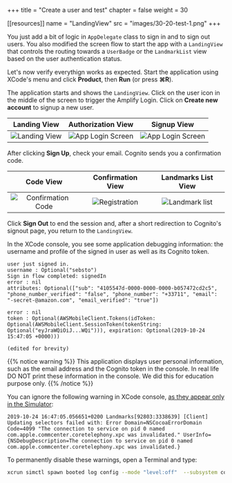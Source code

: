 +++
title = "Create a user and test"
chapter = false
weight = 30

[[resources]]
  name = "LandingView"
  src = "images/30-20-test-1.png"
+++

You just add a bit of logic in `AppDelegate` class to sign in and to sign out users.  You also modified the screen flow to start the app with a `LandingView` that controls the routing towards a `UserBadge` or the `LandmarkList` view based on the user authentication status.

Let's now verify everythign works as expected.  Start the application using XCode's menu and click **Product**, then **Run** (or press **&#8984;R**).

The application starts and shows the `LandingView`.  Click on the user icon in the middle of the screen to trigger the Amplify Login. Click on **Create new account** to signup a new user.

Landing View | Authorization View | Signup View
:---: | :---: | :---: |
![Landing View](/images/30-20-test-1.png) | ![App Login Screen](/images/30-20-test-2.png) | ![App Login Screen](/images/30-20-test-3.png) |

After clicking **Sign Up**, check your email.  Cognito sends you a confirmation code.

Code View | Confirmation View | Landmarks List View
:---: | :---: | :---: |
![Confirmation Code](/images/30-20-test-4.png) | ![Registration](/images/30-20-test-5.png) | ![Landmark list](/images/30-20-test-6.png) |

Click **Sign Out** to end the session and, after a short redirection to Cognito's signout page, you return to the `LandingView`.

In the XCode console, you see some application debugging information: the username and profile of the signed in user as well as its Cognito token.  

```text 
user just signed in.
username : Optional("sebsto")
Sign in flow completed: signedIn
error : nil
attributes: Optional(["sub": "4105547d-0000-0000-0000-b057472cd2c5", "phone_number_verified": "false", "phone_number": "+33711", "email": "-secret-@amazon.com", "email_verified": "true"])

error : nil
token : Optional(AWSMobileClient.Tokens(idToken: Optional(AWSMobileClient.SessionToken(tokenString: Optional("eyJraWQiOiJ...WQi"))), expiration: Optional(2019-10-24 15:47:05 +0000)))

(edited for brevity)
```

{{% notice warning %}}
This application displays user personal information, such as the email address and the Cognito token in the console.  In real life DO NOT print these information in the console.  We did this for education purpose only.
{{% /notice %}}

You can ignore the following warning in XCode console, [as they appear only in the Simulator](https://openradar.appspot.com/45237042):

```text 
2019-10-24 16:47:05.056651+0200 Landmarks[92803:3338639] [Client] Updating selectors failed with: Error Domain=NSCocoaErrorDomain Code=4099 "The connection to service on pid 0 named com.apple.commcenter.coretelephony.xpc was invalidated." UserInfo={NSDebugDescription=The connection to service on pid 0 named com.apple.commcenter.coretelephony.xpc was invalidated.}
```

To permanently disable these warnings, open a Terminal and type:

```bash
xcrun simctl spawn booted log config --mode "level:off"  --subsystem com.apple.CoreTelephony
```